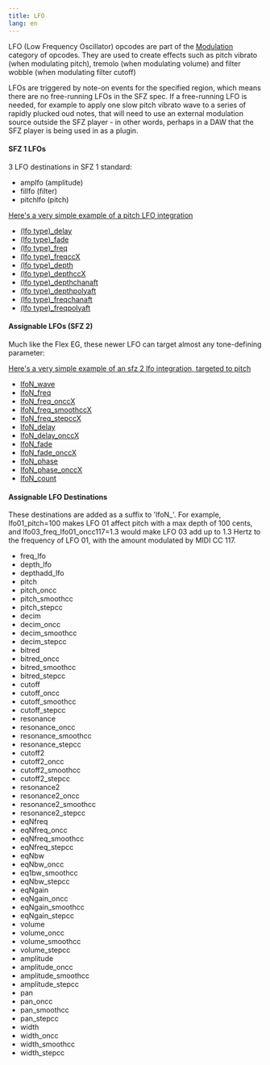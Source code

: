 ```yaml
---
title: LFO
lang: en
---
```

LFO (Low Frequency Oscillator) opcodes are part of the [Modulation](/misc/categories#modulation)
category of opcodes. They are used to create effects such as pitch vibrato
(when modulating pitch), tremolo (when modulating volume) and filter wobble
(when modulating filter cutoff)

LFOs are triggered by note-on events for the specified region, which means there
are no free-running LFOs in the SFZ spec. If a free-running LFO is needed, for
example to apply one slow pitch vibrato wave to a series of rapidly plucked oud
notes, that will need to use an external modulation source outside the
SFZ player - in other words, perhaps in a DAW that the SFZ player is being used
in as a plugin.

#### SFZ 1 LFOs

3 LFO destinations in SFZ 1 standard:

- amplfo (amplitude)
- fillfo (filter)
- pitchlfo (pitch)

[Here's a very simple example of a pitch LFO integration](/tutorials/lfo_sfz1)

- [(lfo type)_delay](/opcodes/amplfo_delay)
- [(lfo type)_fade](/opcodes/amplfo_fade)
- [(lfo type)_freq](/opcodes/amplfo_freq)
- [(lfo type)_freqccX](/opcodes/amplfo_freq)
- [(lfo type)_depth](/opcodes/amplfo_depth)
- [(lfo type)_depthccX](/opcodes/amplfo_depth)
- [(lfo type)_depthchanaft](/opcodes/amplfo_depthchanaft)
- [(lfo type)_depthpolyaft](/opcodes/amplfo_depthpolyaft)
- [(lfo type)_freqchanaft](/opcodes/amplfo_freqchanaft)
- [(lfo type)_freqpolyaft](/opcodes/amplfo_freqpolyaft)

#### Assignable LFOs (SFZ 2)

Much like the Flex EG, these newer LFO can target almost any tone-defining parameter:

[Here's a very simple example of an sfz 2 lfo integration, targeted to pitch](/tutorials/lfo_sfz1)

- [lfoN_wave](/opcodes/lfoN_wave)
- [lfoN_freq](/opcodes/lfoN_freq)
- [lfoN_freq_onccX](/opcodes/lfoN_freq)
- [lfoN_freq_smoothccX](/opcodes/lfoN_freq_smoothccX)
- [lfoN_freq_stepccX](/opcodes/lfoN_freq_stepccX)
- [lfoN_delay](/opcodes/lfoN_delay)
- [lfoN_delay_onccX](/opcodes/lfoN_delay)
- [lfoN_fade](/opcodes/lfoN_fade)
- [lfoN_fade_onccX](/opcodes/lfoN_fade)
- [lfoN_phase](/opcodes/lfoN_phase)
- [lfoN_phase_onccX](/opcodes/lfoN_phase)
- [lfoN_count](/opcodes/lfoN_count)

#### Assignable LFO Destinations

These destinations are added as a suffix to 'lfoN_'. For example,
lfo01_pitch=100 makes LFO 01 affect pitch with a max depth of 100 cents, and
lfo03_freq_lfo01_oncc117=1.3 would make LFO 03 add up to 1.3 Hertz to the
frequency of LFO 01, with the amount modulated by MIDI CC 117.

- freq_lfo
- depth_lfo
- depthadd_lfo
- pitch
- pitch_oncc
- pitch_smoothcc
- pitch_stepcc
- decim
- decim_oncc
- decim_smoothcc
- decim_stepcc
- bitred
- bitred_oncc
- bitred_smoothcc
- bitred_stepcc
- cutoff
- cutoff_oncc
- cutoff_smoothcc
- cutoff_stepcc
- resonance
- resonance_oncc
- resonance_smoothcc
- resonance_stepcc
- cutoff2
- cutoff2_oncc
- cutoff2_smoothcc
- cutoff2_stepcc
- resonance2
- resonance2_oncc
- resonance2_smoothcc
- resonance2_stepcc
- eqNfreq
- eqNfreq_oncc
- eqNfreq_smoothcc
- eqNfreq_stepcc
- eqNbw
- eqNbw_oncc
- eq1bw_smoothcc
- eqNbw_stepcc
- eqNgain
- eqNgain_oncc
- eqNgain_smoothcc
- eqNgain_stepcc
- volume
- volume_oncc
- volume_smoothcc
- volume_stepcc
- amplitude
- amplitude_oncc
- amplitude_smoothcc
- amplitude_stepcc
- pan
- pan_oncc
- pan_smoothcc
- pan_stepcc
- width
- width_oncc
- width_smoothcc
- width_stepcc 
